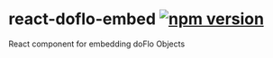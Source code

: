 # react-doflo-embed [![npm version](https://badge.fury.io/js/react-doflo-embed.svg)](https://www.npmjs.com/package/react-doflo-embed)

React component for embedding doFlo Objects
